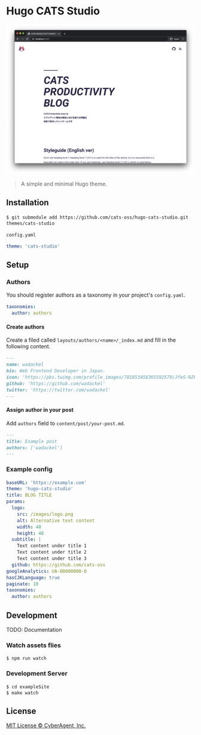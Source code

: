 # Hugo CATS Studio

![Screenshot](screenshot.png)

> A simple and minimal Hugo theme.

## Installation

```shell
$ git submodule add https://github.com/cats-oss/hugo-cats-studio.git themes/cats-studio
```

`config.yaml`

```yaml
theme: 'cats-studio'
```

## Setup

### Authors

You should register authors as a taxonomy in your project's `config.yaml`.

```yaml
taxonomies:
  author: authors
```

#### Create authors

Create a filed called `layouts/authors/<name>/_index.md` and fill in the following content.

```markdown
---
name: wadackel
bio: Web Frontend Developer in Japan.
icon: 'https://pbs.twimg.com/profile_images/781853456365592579/JfeS-9ZF_400x400.jpg'
github: 'https://github.com/wadackel'
twitter: 'https://twitter.com/wadackel'
---
```

#### Assign author in your post

Add `authors` field to `content/post/your-post.md`.

```markdown
---
title: Example post
authors: ['wadackel']
---
```

### Example config

```yaml
baseURL: 'https://example.com'
theme: 'hugo-cats-studio'
title: BLOG TITLE
params:
  logo:
    src: /images/logo.png
    alt: Alternative text content
    width: 48
    height: 48
  subtitle: |
    Text content under title 1
    Text content under title 2
    Text content under title 3
  github: https://github.com/cats-oss
googleAnalytics: UA-00000000-0
hasCJKLanguage: true
paginate: 10
taxonomies:
  author: authors
```

## Development

TODO: Documentation

### Watch assets flies

```shell
$ npm run watch
```

### Development Server

```shell
$ cd exampleSite
$ make watch
```

## License

[MIT License © CyberAgent, Inc.](./LICENSE)
